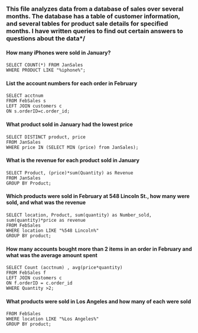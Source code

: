 ### This file analyzes data from a database of sales over several months. The database has a table of customer information, and several tables for product sale details for specified months. I have written queries to find out certain answers to questions about the data*/
    
#### How many iPhones were sold in January?
```
SELECT COUNT(*) FROM JanSales
WHERE PRODUCT LIKE "%iphone%";
```
#### List the account numbers for each order in February
```
SELECT acctnum 
FROM FebSales s
LEFT JOIN customers c
ON s.orderID=c.order_id;
```
#### What product sold in January had the lowest price
```
SELECT DISTINCT product, price
FROM JanSales
WHERE price IN (SELECT MIN (price) from JanSales);
```
#### What is the revenue for each product sold in January
```
SELECT Product, (price)*sum(Quantity) as Revenue
FROM JanSales
GROUP BY Product;
```
#### Which products were sold in February at 548 Lincoln St., how many were sold, and what was the revenue 
```
SELECT location, Product, sum(quantity) as Number_sold, sum(quantity)*price as revenue
FROM FebSales
WHERE location LIKE "%548 Lincoln%"
GROUP BY product;
```
#### How many accounts bought more than 2 items in an order in February and what was the average amount spent
```
SELECT Count (acctnum) , avg(price*quantity)
FROM FebSales f
LEFT JOIN customers c
ON f.orderID = c.order_id
WHERE Quantity >2;
```
#### What products were sold in Los Angeles and how many of each were sold
``` SELECT product, sum(quantity)
FROM FebSales
WHERE location LIKE "%Los Angeles%"
GROUP BY product;
```

